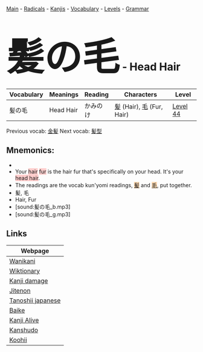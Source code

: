 <style> bigfont {font-size: 100px}</style>
[Main](../README.md) -
[Radicals](../radicals.md) -
[Kanjis](../kanjis.md) -
[Vocabulary](../vocabulary.md) -
[Levels](../levels.md) -
[Grammar](../grammar.md)
# <bigfont> 髪の毛</bigfont> - Head Hair 

| Vocabulary | Meanings | Reading | Characters | Level |
| --- | --- | --- | --- | --- |
| 髪の毛 | Head Hair | かみのけ |  [髪](../kanjis/髪.md) (Hair), [毛](../kanjis/毛.md) (Fur, Hair) | [Level 44](../levels/wk_level44.md) |

Previous vocab: [金髪](金髪.md) Next vocab: [髪型](髪型.md) 

## Mnemonics:

* 
* Your <span style="background-color:#ffcccb"> hair</span> <span style="background-color:#ffcccb"> fur</span> is the hair fur that's specifically on your head. It's your <span style="background-color:#ffcccb"> head hair</span>.
* The readings are the vocab kun'yomi readings, <span style="background-color:#fed8b1"> [髪](https://jisho.org/search/髪)</span> and <span style="background-color:#fed8b1"> [毛](https://jisho.org/search/毛)</span>, put together.
* 髪, 毛
* Hair, Fur
* [sound:髪の毛_b.mp3]
* [sound:髪の毛_g.mp3]


## Links 

| Webpage |
| --- |
| [Wanikani          ](https://www.wanikani.com/kanji/髪の毛) |
| [Wiktionary        ](https://en.wiktionary.org/wiki/髪の毛) |
| [Kanji damage      ](http://www.kanjidamage.com/kanji/search?utf8=✓&q=髪の毛) |
| [Jitenon           ](https://jitenon.com/kanji/髪の毛) |
| [Tanoshii japanese ](https://www.tanoshiijapanese.com/dictionary/kanji.cfm?k=髪の毛) |
| [Baike             ](https://baike.baidu.com/item/髪の毛) |
| [Kanji Alive       ](https://app.kanjialive.com/髪の毛) |
| [Kanshudo          ](https://www.kanshudo.com/searchmn?q=髪の毛) |
| [Koohii            ](https://kanji.koohii.com/study/kanji/髪の毛) |
